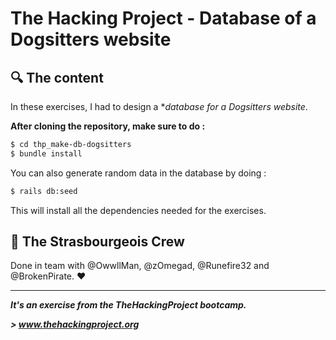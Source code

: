 # The Hacking Project - Database of a Dogsitters website


## :mag: The content
In these exercises, I had to design a **database for a Dogsitters website*.

**After cloning the repository, make sure to do :**
```sh
$ cd thp_make-db-dogsitters
$ bundle install
```

You can also generate random data in the database by doing :
```sh
$ rails db:seed
```

This will install all the dependencies needed for the exercises.

## :european_post_office: The Strasbourgeois Crew
Done in team with @OwwllMan, @zOmegad, @Runefire32 and @BrokenPirate. :heart:

<hr>

***It's an exercise from the TheHackingProject bootcamp.***

***> www.thehackingproject.org***
